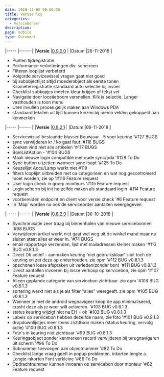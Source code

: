 ```yaml
---
date: 2018-11-09 00:00:00
title: Versie log
categories:
  - Versiebeheer
description:
page: mobile
type: Document
---
```


|-----      |------     |
|**Versie**     |<a href="http://apk4umobile.v2.ignissoftware.nl/apkupdates/mobilev2/Ignis.apk">0.9.0.0</a>      |
|Datum      |28-11-2018 |
- Punten tijdregistratie
- Performance verbeteringen div. schermen
- Filteren looplijst verbeterd
- Volgorde servicewissel vragen gaat niet goed
- bij subobjectlijst altijd moederobject als eerste tonen
  Kilometerregistratie standaard auto selectie bij invoer
- Checklist subkopjes moeten kleur krijgen of tekst vet
- Navigatie door locatieboom versnellen. Klik is selectie. Langer vasthouden is toon menu
- Uren invullen proces gelijk maken aan Windows PDA
- standaard teksten uit lijst kunnen kiezen bij memo velden gekoppeld aan kenmerken

|-----      |------     |
|**Versie**     |<a href="http://apk4umobile.v2.ignissoftware.nl/apkupdates/mobilev2/Ignis.apk">0.8.2.1</a>      |
|Datum      |09-11-2018 |

- Servicewissel bestaande blusser Bouwjaar - 5 voor keuring '#127 BUGS
- sync verwijderen kr / ko gaat fout '#118 BUGS
- Zoeken vind niet alle artikelen '#117 BUGS
- BomListAction - '#104 BUGS
- Maak nieuwe login compatible met oude sync/pda '#128 To Do
- Sync button uitzetten wanneer sync loopt '#125 To Do
- Keuzelijst Accu/Lamp werkt niet #119
- filters looplijst uitbreiden met oa categorieen en wat nog gecontroleerd moet worden, zie op '#116 Feature request
- User login check in groep monteurs '#115 Feature request
- Login scherm bij init hetzelfde maken als standaard login '#114 Feature request
- voorbereiden endpoint en client voor versie check '#6 Feature request
- In 'Map' worden nu ook de serviceorder aantallen weergegeven.

|-----      |------     |
|**Versie**     |<a href="http://apk4umobile.v2.ignissoftware.nl/apkupdates/mobilev2/Ignis.820.apk">0.8.2.0</a>      |
|Datum      |30-10-2018 |

- Synchronisatie zeer traag bij binnenhalen van nieuwe servicebonnen '#98 BUGS
- Verwijderen artikel werkt niet gaat wel weg uit de winkel mand maar na sluiten staat alles er weer in. '#74 BUGS
- email rapportage verzenden, lijst met mailadressen kleiner maken '#113 BUG v0.8.1.3
- Direct Ok actief - aanmaken keuring 'niet gebruiksklaar' sluit toch de keuring en zet deze op onderhouden. zie opm '#112 BUG v0.8.1.3
- opschonen losse afspraken uit verleden(zonder bon) '#111 BUG v0.8.1.3
- Direct aantallen invoeren bij losse verkoop op servicebon, zie opm '#107 Feature request
- Alleen geplande categorie van servicebon zichtbaar. zie opm '#106 BUG v0.8.1.3
- sortering werkt niet als je als filter "alles" weergeeft. zie opm
'#105 BUG v0.8.1.3
- Wanneer je met de android wegnavigeer knop de app minimaliseerd, crasht deze als je weer wilt activeren. '#103 BUG v0.8.1.3
- status keuring wijzigt niet na EH = ok '#102 BUG v0.8.1.3
- Labels op servicebon hebben dezelfde naam, zie foto '#101 BUG v0.8.1.3
- dropdownlijstjes meer items zichtbaar maken (status keuring, vervolg actie) '#100 BUG v0.8.1.3
- Foto's in keuring niet zichtbaar '#99 BUG v0.8.1.3
- Keuringsobject zonder kenmerken record verwijderen bij terugnavigeren uit scherm '#96 To Do
- Subnummer toevoegen aan objectnummer '#82 To Do
- Checklist lange vraag geeft in popup problemen, inkorten lengte a. Lengte inkorten Font verkleine '#66 To Do
- Opdrachtnummer kunnen invoeren op servicebon door monteur '#62 Feature request
